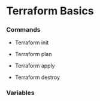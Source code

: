 # Terraform Basics

### Commands

- Terraform init

- Terraform plan

- Terraform apply

- Terraform destroy
  

### Variables
